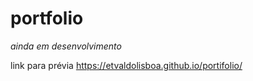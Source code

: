 # portfolio

*ainda em desenvolvimento*

link para prévia
https://etvaldolisboa.github.io/portifolio/
